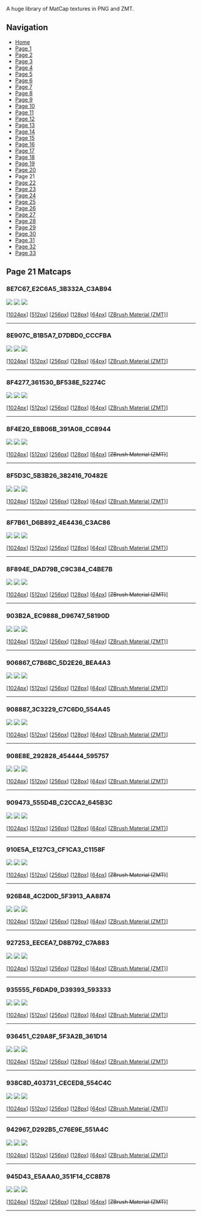 A huge library of MatCap textures in PNG and ZMT.


## Navigation
* [Home](/)
* [Page 1](PAGE-1.md)
* [Page 2](PAGE-2.md)
* [Page 3](PAGE-3.md)
* [Page 4](PAGE-4.md)
* [Page 5](PAGE-5.md)
* [Page 6](PAGE-6.md)
* [Page 7](PAGE-7.md)
* [Page 8](PAGE-8.md)
* [Page 9](PAGE-9.md)
* [Page 10](PAGE-10.md)
* [Page 11](PAGE-11.md)
* [Page 12](PAGE-12.md)
* [Page 13](PAGE-13.md)
* [Page 14](PAGE-14.md)
* [Page 15](PAGE-15.md)
* [Page 16](PAGE-16.md)
* [Page 17](PAGE-17.md)
* [Page 18](PAGE-18.md)
* [Page 19](PAGE-19.md)
* [Page 20](PAGE-20.md)
* Page 21
* [Page 22](PAGE-22.md)
* [Page 23](PAGE-23.md)
* [Page 24](PAGE-24.md)
* [Page 25](PAGE-25.md)
* [Page 26](PAGE-26.md)
* [Page 27](PAGE-27.md)
* [Page 28](PAGE-28.md)
* [Page 29](PAGE-29.md)
* [Page 30](PAGE-30.md)
* [Page 31](PAGE-31.md)
* [Page 32](PAGE-32.md)
* [Page 33](PAGE-33.md)
## Page 21 Matcaps
### 8E7C67_E2C6A5_3B332A_C3AB94
![](preview/8E7C67_E2C6A5_3B332A_C3AB94-preview.png)
![](thumbnail/8E7C67_E2C6A5_3B332A_C3AB94.jpg)
![](palette/8E7C67_E2C6A5_3B332A_C3AB94-palette.png)

[[1024px](https://github.com/nidorx/matcaps/raw/master/1024/8E7C67_E2C6A5_3B332A_C3AB94.png)]
[[512px](https://github.com/nidorx/matcaps/raw/master/512/8E7C67_E2C6A5_3B332A_C3AB94-512px.png)]
[[256px](https://github.com/nidorx/matcaps/raw/master/256/8E7C67_E2C6A5_3B332A_C3AB94-256px.png)]
[[128px](https://github.com/nidorx/matcaps/raw/master/128/8E7C67_E2C6A5_3B332A_C3AB94-128px.png)]
[[64px](https://github.com/nidorx/matcaps/raw/master/64/8E7C67_E2C6A5_3B332A_C3AB94-64px.png)]
[[ZBrush Material (ZMT)](https://github.com/nidorx/matcaps/raw/master/zmt/8E7C67_E2C6A5_3B332A_C3AB94.zmt)]

---
### 8E907C_B1B5A7_D7DBD0_CCCFBA
![](preview/8E907C_B1B5A7_D7DBD0_CCCFBA-preview.png)
![](thumbnail/8E907C_B1B5A7_D7DBD0_CCCFBA.jpg)
![](palette/8E907C_B1B5A7_D7DBD0_CCCFBA-palette.png)

[[1024px](https://github.com/nidorx/matcaps/raw/master/1024/8E907C_B1B5A7_D7DBD0_CCCFBA.png)]
[[512px](https://github.com/nidorx/matcaps/raw/master/512/8E907C_B1B5A7_D7DBD0_CCCFBA-512px.png)]
[[256px](https://github.com/nidorx/matcaps/raw/master/256/8E907C_B1B5A7_D7DBD0_CCCFBA-256px.png)]
[[128px](https://github.com/nidorx/matcaps/raw/master/128/8E907C_B1B5A7_D7DBD0_CCCFBA-128px.png)]
[[64px](https://github.com/nidorx/matcaps/raw/master/64/8E907C_B1B5A7_D7DBD0_CCCFBA-64px.png)]
[[ZBrush Material (ZMT)](https://github.com/nidorx/matcaps/raw/master/zmt/8E907C_B1B5A7_D7DBD0_CCCFBA.zmt)]

---
### 8F4277_361530_BF538E_52274C
![](preview/8F4277_361530_BF538E_52274C-preview.png)
![](thumbnail/8F4277_361530_BF538E_52274C.jpg)
![](palette/8F4277_361530_BF538E_52274C-palette.png)

[[1024px](https://github.com/nidorx/matcaps/raw/master/1024/8F4277_361530_BF538E_52274C.png)]
[[512px](https://github.com/nidorx/matcaps/raw/master/512/8F4277_361530_BF538E_52274C-512px.png)]
[[256px](https://github.com/nidorx/matcaps/raw/master/256/8F4277_361530_BF538E_52274C-256px.png)]
[[128px](https://github.com/nidorx/matcaps/raw/master/128/8F4277_361530_BF538E_52274C-128px.png)]
[[64px](https://github.com/nidorx/matcaps/raw/master/64/8F4277_361530_BF538E_52274C-64px.png)]
[[ZBrush Material (ZMT)](https://github.com/nidorx/matcaps/raw/master/zmt/8F4277_361530_BF538E_52274C.zmt)]

---
### 8F4E20_E8B06B_391A08_CC8944
![](preview/8F4E20_E8B06B_391A08_CC8944-preview.png)
![](thumbnail/8F4E20_E8B06B_391A08_CC8944.jpg)
![](palette/8F4E20_E8B06B_391A08_CC8944-palette.png)

[[1024px](https://github.com/nidorx/matcaps/raw/master/1024/8F4E20_E8B06B_391A08_CC8944.png)]
[[512px](https://github.com/nidorx/matcaps/raw/master/512/8F4E20_E8B06B_391A08_CC8944-512px.png)]
[[256px](https://github.com/nidorx/matcaps/raw/master/256/8F4E20_E8B06B_391A08_CC8944-256px.png)]
[[128px](https://github.com/nidorx/matcaps/raw/master/128/8F4E20_E8B06B_391A08_CC8944-128px.png)]
[[64px](https://github.com/nidorx/matcaps/raw/master/64/8F4E20_E8B06B_391A08_CC8944-64px.png)]
[~~ZBrush Material (ZMT)~~]

---
### 8F5D3C_5B3B26_382416_70482E
![](preview/8F5D3C_5B3B26_382416_70482E-preview.png)
![](thumbnail/8F5D3C_5B3B26_382416_70482E.jpg)
![](palette/8F5D3C_5B3B26_382416_70482E-palette.png)

[[1024px](https://github.com/nidorx/matcaps/raw/master/1024/8F5D3C_5B3B26_382416_70482E.png)]
[[512px](https://github.com/nidorx/matcaps/raw/master/512/8F5D3C_5B3B26_382416_70482E-512px.png)]
[[256px](https://github.com/nidorx/matcaps/raw/master/256/8F5D3C_5B3B26_382416_70482E-256px.png)]
[[128px](https://github.com/nidorx/matcaps/raw/master/128/8F5D3C_5B3B26_382416_70482E-128px.png)]
[[64px](https://github.com/nidorx/matcaps/raw/master/64/8F5D3C_5B3B26_382416_70482E-64px.png)]
[[ZBrush Material (ZMT)](https://github.com/nidorx/matcaps/raw/master/zmt/8F5D3C_5B3B26_382416_70482E.zmt)]

---
### 8F7B61_D6B892_4E4436_C3AC86
![](preview/8F7B61_D6B892_4E4436_C3AC86-preview.png)
![](thumbnail/8F7B61_D6B892_4E4436_C3AC86.jpg)
![](palette/8F7B61_D6B892_4E4436_C3AC86-palette.png)

[[1024px](https://github.com/nidorx/matcaps/raw/master/1024/8F7B61_D6B892_4E4436_C3AC86.png)]
[[512px](https://github.com/nidorx/matcaps/raw/master/512/8F7B61_D6B892_4E4436_C3AC86-512px.png)]
[[256px](https://github.com/nidorx/matcaps/raw/master/256/8F7B61_D6B892_4E4436_C3AC86-256px.png)]
[[128px](https://github.com/nidorx/matcaps/raw/master/128/8F7B61_D6B892_4E4436_C3AC86-128px.png)]
[[64px](https://github.com/nidorx/matcaps/raw/master/64/8F7B61_D6B892_4E4436_C3AC86-64px.png)]
[[ZBrush Material (ZMT)](https://github.com/nidorx/matcaps/raw/master/zmt/8F7B61_D6B892_4E4436_C3AC86.zmt)]

---
### 8F894E_DAD79B_C9C384_C4BE7B
![](preview/8F894E_DAD79B_C9C384_C4BE7B-preview.png)
![](thumbnail/8F894E_DAD79B_C9C384_C4BE7B.jpg)
![](palette/8F894E_DAD79B_C9C384_C4BE7B-palette.png)

[[1024px](https://github.com/nidorx/matcaps/raw/master/1024/8F894E_DAD79B_C9C384_C4BE7B.png)]
[[512px](https://github.com/nidorx/matcaps/raw/master/512/8F894E_DAD79B_C9C384_C4BE7B-512px.png)]
[[256px](https://github.com/nidorx/matcaps/raw/master/256/8F894E_DAD79B_C9C384_C4BE7B-256px.png)]
[[128px](https://github.com/nidorx/matcaps/raw/master/128/8F894E_DAD79B_C9C384_C4BE7B-128px.png)]
[[64px](https://github.com/nidorx/matcaps/raw/master/64/8F894E_DAD79B_C9C384_C4BE7B-64px.png)]
[~~ZBrush Material (ZMT)~~]

---
### 903B2A_EC9888_D96747_58190D
![](preview/903B2A_EC9888_D96747_58190D-preview.png)
![](thumbnail/903B2A_EC9888_D96747_58190D.jpg)
![](palette/903B2A_EC9888_D96747_58190D-palette.png)

[[1024px](https://github.com/nidorx/matcaps/raw/master/1024/903B2A_EC9888_D96747_58190D.png)]
[[512px](https://github.com/nidorx/matcaps/raw/master/512/903B2A_EC9888_D96747_58190D-512px.png)]
[[256px](https://github.com/nidorx/matcaps/raw/master/256/903B2A_EC9888_D96747_58190D-256px.png)]
[[128px](https://github.com/nidorx/matcaps/raw/master/128/903B2A_EC9888_D96747_58190D-128px.png)]
[[64px](https://github.com/nidorx/matcaps/raw/master/64/903B2A_EC9888_D96747_58190D-64px.png)]
[[ZBrush Material (ZMT)](https://github.com/nidorx/matcaps/raw/master/zmt/903B2A_EC9888_D96747_58190D.zmt)]

---
### 906867_C7B6BC_5D2E26_BEA4A3
![](preview/906867_C7B6BC_5D2E26_BEA4A3-preview.png)
![](thumbnail/906867_C7B6BC_5D2E26_BEA4A3.jpg)
![](palette/906867_C7B6BC_5D2E26_BEA4A3-palette.png)

[[1024px](https://github.com/nidorx/matcaps/raw/master/1024/906867_C7B6BC_5D2E26_BEA4A3.png)]
[[512px](https://github.com/nidorx/matcaps/raw/master/512/906867_C7B6BC_5D2E26_BEA4A3-512px.png)]
[[256px](https://github.com/nidorx/matcaps/raw/master/256/906867_C7B6BC_5D2E26_BEA4A3-256px.png)]
[[128px](https://github.com/nidorx/matcaps/raw/master/128/906867_C7B6BC_5D2E26_BEA4A3-128px.png)]
[[64px](https://github.com/nidorx/matcaps/raw/master/64/906867_C7B6BC_5D2E26_BEA4A3-64px.png)]
[[ZBrush Material (ZMT)](https://github.com/nidorx/matcaps/raw/master/zmt/906867_C7B6BC_5D2E26_BEA4A3.zmt)]

---
### 908887_3C3229_C7C6D0_554A45
![](preview/908887_3C3229_C7C6D0_554A45-preview.png)
![](thumbnail/908887_3C3229_C7C6D0_554A45.jpg)
![](palette/908887_3C3229_C7C6D0_554A45-palette.png)

[[1024px](https://github.com/nidorx/matcaps/raw/master/1024/908887_3C3229_C7C6D0_554A45.png)]
[[512px](https://github.com/nidorx/matcaps/raw/master/512/908887_3C3229_C7C6D0_554A45-512px.png)]
[[256px](https://github.com/nidorx/matcaps/raw/master/256/908887_3C3229_C7C6D0_554A45-256px.png)]
[[128px](https://github.com/nidorx/matcaps/raw/master/128/908887_3C3229_C7C6D0_554A45-128px.png)]
[[64px](https://github.com/nidorx/matcaps/raw/master/64/908887_3C3229_C7C6D0_554A45-64px.png)]
[[ZBrush Material (ZMT)](https://github.com/nidorx/matcaps/raw/master/zmt/908887_3C3229_C7C6D0_554A45.zmt)]

---
### 908E8E_292828_454444_595757
![](preview/908E8E_292828_454444_595757-preview.png)
![](thumbnail/908E8E_292828_454444_595757.jpg)
![](palette/908E8E_292828_454444_595757-palette.png)

[[1024px](https://github.com/nidorx/matcaps/raw/master/1024/908E8E_292828_454444_595757.png)]
[[512px](https://github.com/nidorx/matcaps/raw/master/512/908E8E_292828_454444_595757-512px.png)]
[[256px](https://github.com/nidorx/matcaps/raw/master/256/908E8E_292828_454444_595757-256px.png)]
[[128px](https://github.com/nidorx/matcaps/raw/master/128/908E8E_292828_454444_595757-128px.png)]
[[64px](https://github.com/nidorx/matcaps/raw/master/64/908E8E_292828_454444_595757-64px.png)]
[[ZBrush Material (ZMT)](https://github.com/nidorx/matcaps/raw/master/zmt/908E8E_292828_454444_595757.zmt)]

---
### 909473_555D4B_C2CCA2_645B3C
![](preview/909473_555D4B_C2CCA2_645B3C-preview.png)
![](thumbnail/909473_555D4B_C2CCA2_645B3C.jpg)
![](palette/909473_555D4B_C2CCA2_645B3C-palette.png)

[[1024px](https://github.com/nidorx/matcaps/raw/master/1024/909473_555D4B_C2CCA2_645B3C.png)]
[[512px](https://github.com/nidorx/matcaps/raw/master/512/909473_555D4B_C2CCA2_645B3C-512px.png)]
[[256px](https://github.com/nidorx/matcaps/raw/master/256/909473_555D4B_C2CCA2_645B3C-256px.png)]
[[128px](https://github.com/nidorx/matcaps/raw/master/128/909473_555D4B_C2CCA2_645B3C-128px.png)]
[[64px](https://github.com/nidorx/matcaps/raw/master/64/909473_555D4B_C2CCA2_645B3C-64px.png)]
[[ZBrush Material (ZMT)](https://github.com/nidorx/matcaps/raw/master/zmt/909473_555D4B_C2CCA2_645B3C.zmt)]

---
### 910E5A_E127C3_CF1CA3_C1158F
![](preview/910E5A_E127C3_CF1CA3_C1158F-preview.png)
![](thumbnail/910E5A_E127C3_CF1CA3_C1158F.jpg)
![](palette/910E5A_E127C3_CF1CA3_C1158F-palette.png)

[[1024px](https://github.com/nidorx/matcaps/raw/master/1024/910E5A_E127C3_CF1CA3_C1158F.png)]
[[512px](https://github.com/nidorx/matcaps/raw/master/512/910E5A_E127C3_CF1CA3_C1158F-512px.png)]
[[256px](https://github.com/nidorx/matcaps/raw/master/256/910E5A_E127C3_CF1CA3_C1158F-256px.png)]
[[128px](https://github.com/nidorx/matcaps/raw/master/128/910E5A_E127C3_CF1CA3_C1158F-128px.png)]
[[64px](https://github.com/nidorx/matcaps/raw/master/64/910E5A_E127C3_CF1CA3_C1158F-64px.png)]
[~~ZBrush Material (ZMT)~~]

---
### 926B48_4C2D0D_5F3913_AA8874
![](preview/926B48_4C2D0D_5F3913_AA8874-preview.png)
![](thumbnail/926B48_4C2D0D_5F3913_AA8874.jpg)
![](palette/926B48_4C2D0D_5F3913_AA8874-palette.png)

[[1024px](https://github.com/nidorx/matcaps/raw/master/1024/926B48_4C2D0D_5F3913_AA8874.png)]
[[512px](https://github.com/nidorx/matcaps/raw/master/512/926B48_4C2D0D_5F3913_AA8874-512px.png)]
[[256px](https://github.com/nidorx/matcaps/raw/master/256/926B48_4C2D0D_5F3913_AA8874-256px.png)]
[[128px](https://github.com/nidorx/matcaps/raw/master/128/926B48_4C2D0D_5F3913_AA8874-128px.png)]
[[64px](https://github.com/nidorx/matcaps/raw/master/64/926B48_4C2D0D_5F3913_AA8874-64px.png)]
[[ZBrush Material (ZMT)](https://github.com/nidorx/matcaps/raw/master/zmt/926B48_4C2D0D_5F3913_AA8874.zmt)]

---
### 927253_EECEA7_D8B792_C7A883
![](preview/927253_EECEA7_D8B792_C7A883-preview.png)
![](thumbnail/927253_EECEA7_D8B792_C7A883.jpg)
![](palette/927253_EECEA7_D8B792_C7A883-palette.png)

[[1024px](https://github.com/nidorx/matcaps/raw/master/1024/927253_EECEA7_D8B792_C7A883.png)]
[[512px](https://github.com/nidorx/matcaps/raw/master/512/927253_EECEA7_D8B792_C7A883-512px.png)]
[[256px](https://github.com/nidorx/matcaps/raw/master/256/927253_EECEA7_D8B792_C7A883-256px.png)]
[[128px](https://github.com/nidorx/matcaps/raw/master/128/927253_EECEA7_D8B792_C7A883-128px.png)]
[[64px](https://github.com/nidorx/matcaps/raw/master/64/927253_EECEA7_D8B792_C7A883-64px.png)]
[[ZBrush Material (ZMT)](https://github.com/nidorx/matcaps/raw/master/zmt/927253_EECEA7_D8B792_C7A883.zmt)]

---
### 935555_F6DAD9_D39393_593333
![](preview/935555_F6DAD9_D39393_593333-preview.png)
![](thumbnail/935555_F6DAD9_D39393_593333.jpg)
![](palette/935555_F6DAD9_D39393_593333-palette.png)

[[1024px](https://github.com/nidorx/matcaps/raw/master/1024/935555_F6DAD9_D39393_593333.png)]
[[512px](https://github.com/nidorx/matcaps/raw/master/512/935555_F6DAD9_D39393_593333-512px.png)]
[[256px](https://github.com/nidorx/matcaps/raw/master/256/935555_F6DAD9_D39393_593333-256px.png)]
[[128px](https://github.com/nidorx/matcaps/raw/master/128/935555_F6DAD9_D39393_593333-128px.png)]
[[64px](https://github.com/nidorx/matcaps/raw/master/64/935555_F6DAD9_D39393_593333-64px.png)]
[[ZBrush Material (ZMT)](https://github.com/nidorx/matcaps/raw/master/zmt/935555_F6DAD9_D39393_593333.zmt)]

---
### 936451_C29A8F_5F3A2B_361D14
![](preview/936451_C29A8F_5F3A2B_361D14-preview.png)
![](thumbnail/936451_C29A8F_5F3A2B_361D14.jpg)
![](palette/936451_C29A8F_5F3A2B_361D14-palette.png)

[[1024px](https://github.com/nidorx/matcaps/raw/master/1024/936451_C29A8F_5F3A2B_361D14.png)]
[[512px](https://github.com/nidorx/matcaps/raw/master/512/936451_C29A8F_5F3A2B_361D14-512px.png)]
[[256px](https://github.com/nidorx/matcaps/raw/master/256/936451_C29A8F_5F3A2B_361D14-256px.png)]
[[128px](https://github.com/nidorx/matcaps/raw/master/128/936451_C29A8F_5F3A2B_361D14-128px.png)]
[[64px](https://github.com/nidorx/matcaps/raw/master/64/936451_C29A8F_5F3A2B_361D14-64px.png)]
[[ZBrush Material (ZMT)](https://github.com/nidorx/matcaps/raw/master/zmt/936451_C29A8F_5F3A2B_361D14.zmt)]

---
### 938C8D_403731_CECED8_554C4C
![](preview/938C8D_403731_CECED8_554C4C-preview.png)
![](thumbnail/938C8D_403731_CECED8_554C4C.jpg)
![](palette/938C8D_403731_CECED8_554C4C-palette.png)

[[1024px](https://github.com/nidorx/matcaps/raw/master/1024/938C8D_403731_CECED8_554C4C.png)]
[[512px](https://github.com/nidorx/matcaps/raw/master/512/938C8D_403731_CECED8_554C4C-512px.png)]
[[256px](https://github.com/nidorx/matcaps/raw/master/256/938C8D_403731_CECED8_554C4C-256px.png)]
[[128px](https://github.com/nidorx/matcaps/raw/master/128/938C8D_403731_CECED8_554C4C-128px.png)]
[[64px](https://github.com/nidorx/matcaps/raw/master/64/938C8D_403731_CECED8_554C4C-64px.png)]
[[ZBrush Material (ZMT)](https://github.com/nidorx/matcaps/raw/master/zmt/938C8D_403731_CECED8_554C4C.zmt)]

---
### 942967_D292B5_C76E9E_551A4C
![](preview/942967_D292B5_C76E9E_551A4C-preview.png)
![](thumbnail/942967_D292B5_C76E9E_551A4C.jpg)
![](palette/942967_D292B5_C76E9E_551A4C-palette.png)

[[1024px](https://github.com/nidorx/matcaps/raw/master/1024/942967_D292B5_C76E9E_551A4C.png)]
[[512px](https://github.com/nidorx/matcaps/raw/master/512/942967_D292B5_C76E9E_551A4C-512px.png)]
[[256px](https://github.com/nidorx/matcaps/raw/master/256/942967_D292B5_C76E9E_551A4C-256px.png)]
[[128px](https://github.com/nidorx/matcaps/raw/master/128/942967_D292B5_C76E9E_551A4C-128px.png)]
[[64px](https://github.com/nidorx/matcaps/raw/master/64/942967_D292B5_C76E9E_551A4C-64px.png)]
[[ZBrush Material (ZMT)](https://github.com/nidorx/matcaps/raw/master/zmt/942967_D292B5_C76E9E_551A4C.zmt)]

---
### 945D43_E5AAA0_351F14_CC8B78
![](preview/945D43_E5AAA0_351F14_CC8B78-preview.png)
![](thumbnail/945D43_E5AAA0_351F14_CC8B78.jpg)
![](palette/945D43_E5AAA0_351F14_CC8B78-palette.png)

[[1024px](https://github.com/nidorx/matcaps/raw/master/1024/945D43_E5AAA0_351F14_CC8B78.png)]
[[512px](https://github.com/nidorx/matcaps/raw/master/512/945D43_E5AAA0_351F14_CC8B78-512px.png)]
[[256px](https://github.com/nidorx/matcaps/raw/master/256/945D43_E5AAA0_351F14_CC8B78-256px.png)]
[[128px](https://github.com/nidorx/matcaps/raw/master/128/945D43_E5AAA0_351F14_CC8B78-128px.png)]
[[64px](https://github.com/nidorx/matcaps/raw/master/64/945D43_E5AAA0_351F14_CC8B78-64px.png)]
[~~ZBrush Material (ZMT)~~]

---